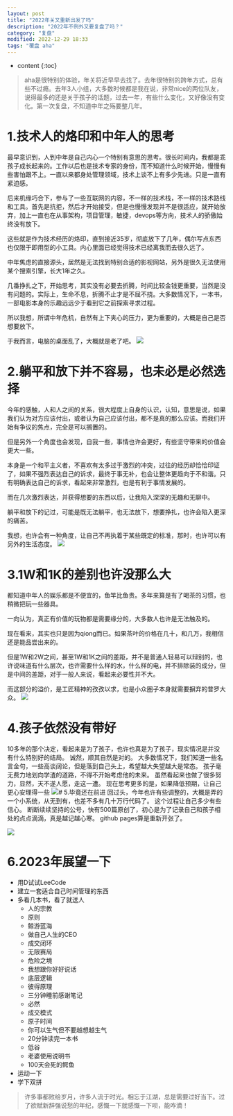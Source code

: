 ```yaml
---
layout: post
title: "2022年关又重新出发了吗"
description: "2022年不例外又要复盘了吗？"
category: "复盘"
modified: 2022-12-29 18:33
tags: "覆盘 aha"
---
```

* content
{:toc}

>aha是很特别的体验，年关将近早早去找了。去年很特别的跨年方式，总有些不过瘾。去年3人小组，大多数时候都是我在说，非常nice的两位队友，说得最多的还是关于孩子的话题，过去一年，有些什么变化，又好像没有变化。第一次复盘，不知道中年之殇要整几年。

<!-- more -->

# 1.技术人的烙印和中年人的思考
最早意识到，人到中年是自己内心一个特别有意思的思考。很长时间内，我都是乖孩子成长起来的。工作以后也是技术专家的身份，而不知道什么时候开始，慢慢有些害怕跟不上。一直以来都身处管理领域，技术上谈不上有多少先进。只是一直有紧迫感。

后来机缘巧合下，参与了一些互联网的内容，不一样的技术栈，不一样的技术路线和工具。首先是抗拒，然后才开始接受，但是也慢慢发现并不是很适应，就开始放弃，加上一直也在从事架构，项目管理，敏捷，devops等方向，技术人的骄傲始终没有放下。

这些就是作为技术经历的烙印，直到接近35岁，彻底放下了几年，偶尔写点东西也仅限于即用型的小工具。内心里面已经觉得技术已经离我而去很久远了。

中年焦虑的直接源头，居然是无法找到特别合适的影视网站，另外是很久无法使用某个搜索引擎，长大1年之久。

几番挣扎之下，开始思考，其实没有必要去折腾，时间比较金钱更重要，当然是没有问题的。实际上，生命不息，折腾不止才是不屈不挠。大多数情况下，一本书，一部电影本身的乐趣远远少于看到它之前探索寻求过程。

所以我想，所谓中年危机，自然有上下夹心的压力，更为重要的，大概是自己是否想要放下。

于我而言，电脑的桌面乱了，大概就是老了吧。
![](https://cdn.iaiuse.com/img/2024/02/19/358865d6535ad971d5fb4c63bf63e0ec.png)
# 2.躺平和放下并不容易，也未必是必然选择
今年的感触，人和人之间的关系，很大程度上自身的认识，认知，意思是说，如果我们认为对方应该付出，或者认为自己应该付出，都不是真的那么应该。而我们开始有争议的焦点，完全是可以搁置的。

但是另外一个角度也会发现，自我一些，事情也许会更好，有些坚守带来的价值会更大一些。

本身是一个和平主义者，不喜欢有太多过于激烈的冲突，过往的经历却恰恰印证了，如果不强烈表达自己的诉求，最终于事无补，也会让整体更趋向于不和谐。只有明确表达自己的诉求，看起来非常激烈，也是有利于事情发展的。

而在几次激烈表达，并获得想要的东西以后，让我陷入深深的无趣和无聊中。

躺平和放下的记过，可能是既无法躺平，也无法放下，想要挣扎，也许会陷入更深的痛苦。

我想，也许会有一种角度，让自己不再执着于某些既定的标准，那时，也许可以有另外的生活态度。
![](https://cdn.iaiuse.com/img/2024/02/19/1e0aaee061419880bfe7a5207129ca76.png)
# 3.1W和1K的差别也许没那么大
都知道中年人的娱乐都是不便宜的，鱼竿比鱼贵。多年来算是有了喝茶的习惯，也稍微把玩一些器具。

一向认为，真正有价值的玩物都是需要缘分的，大多数人也许是无法触及的。

现在看来，其实也只是因为qiong而已。如果茶叶的价格在几十，和几万，我相信还是能品尝出来的。

但是1W和2W之间，甚至1W和1K之间的差距，并不是普通人轻易可以辩别的，也许说味道有什么层次，也许需要什么样的水，什么样的电，并不排除装的成分，但是中间的差距，对于一般人来说，看起来必要性并不大。

而这部分的溢价，是工匠精神的孜孜以求，也是小众圈子本身就需要摒弃的普罗大众。
![](https://cdn.iaiuse.com/img/2024/02/19/cd4cb7b020d28ed66f2f692839e21dba.png)
# 4.孩子依然没有带好
10多年的那个决定，看起来是为了孩子，也许也真是为了孩子，现实情况是并没有什么特别好的结局。
诚然，顺其自然是对的。
大多数情况下，我们知道一些名言金句，一些高谈阔论，但是落到自己头上，希望越大失望越大是常态。
孩子毫无费力地划向学渣的道路，不得不开始考虑他的未来。
虽然看起来也做了很多努力，显然，天不遂人愿，走这一遭。
现在思考更多的是，如果降低预期，让自己更心安理得一些
![](https://cdn.iaiuse.com/img/2024/02/19/eaecda8c26da30763f8c7a9a8e67c2bd.png)# 5.毕竟还在前进
回过头，今年也许有些调整的，大概是弄的一个小系统，从无到有，也差不多有几十万行代码了。
这个过程让自己多少有些信心。
断断续续坚持的公号，快有500篇原创了，初心是为了记录自己和孩子相处的点点滴滴，真是越记越心寒。
github pages算是重新开张了。

![](https://cdn.iaiuse.com/img/2024/02/19/361a5465bcd4765ae2d80a78036c464c.png)
# 6.2023年展望一下

* 用D试试LeeCode
* 建立一套适合自己时间管理的东西
* 多看几本书，看了就送人
    * 人的宗教
    * 原则
    * 鲸游蓝海
    * 做自己人生的CEO
    * 成交闭环
    * 无限赛局
    * 危险之境
    * 我想跟你好好说话
    * 底层逻辑
    * 彼得原理
    * 三分钟睡前感谢笔记
    * 必然
    * 成交模式
    * 原子时间
    * 你可以生气但不要越想越生气
    * 20分钟读完一本书
    * 低谷
    * 老婆使用说明书
    * 100天会死的鳄鱼
* 运动一下
* 学下双拼

>许多事都败给岁月，许多人流于时光。相忘于江湖，总是需要过好当下。过了欲赋新辞强说愁的年纪，感慨一下就感慨一下呗，能咋滴！
